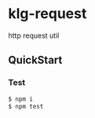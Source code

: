 # klg-request
http request util

## QuickStart

<!-- add docs here for user -->

### Test

```bash
$ npm i
$ npm test
```

